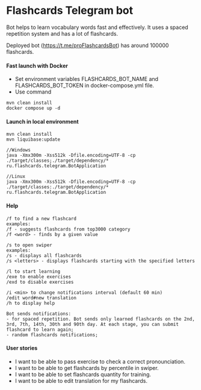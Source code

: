 # Flashcards Telegram bot
Bot helps to learn vocabulary words fast and effectively. It uses a spaced repetition system and has a lot of flashcards.

Deployed bot (https://t.me/proFlashcardsBot) has around 100000 flashcards.


#### Fast launch with Docker 
- Set environment variables FLASHCARDS_BOT_NAME and FLASHCARDS_BOT_TOKEN in docker-compose.yml file.
- Use command
```
mvn clean install
docker compose up -d
```

#### Launch in local environment  
```
mvn clean install
mvn liquibase:update

//Windows
java -Xmx300m -Xss512k -Dfile.encoding=UTF-8 -cp ./target/classes;./target/dependency/* ru.flashcards.telegram.BotApplication

//Linux
java -Xmx300m -Xss512k -Dfile.encoding=UTF-8 -cp ./target/classes:./target/dependency/* ru.flashcards.telegram.BotApplication
```

#### Help
```
/f to find a new flashcard
examples:
/f - suggests flashcards from top3000 category
/f <word> - finds by a given value

/s to open swiper
examples:
/s - displays all flashcards
/s <letters> - displays flashcards starting with the specified letters

/l to start learning
/exe to enable exercises 
/exd to disable exercises 

/i <min> to change notifications interval (default 60 min) 
/edit word#new translation 
/h to display help

Bot sends notifications:
- for spaced repetition. Bot sends only learned flashcards on the 2nd, 3rd, 7th, 14th, 30th and 90th day. At each stage, you can submit flashcard to learn again;
- random flashcards notifications;
```

#### User stories

- I want to be able to pass exercise to check a correct pronounciation.
- I want to be able to get flashcards by percentile in swiper.
- I want to be able to set flashcards quantity for training.
- I want to be able to edit translation for my flashcards.


 
  
   
